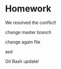 # Homework

We resolved the conflict!


change master branch

change again file

asd

Git Bash update!